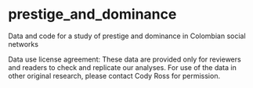 # prestige_and_dominance
Data and code for a study of prestige and dominance in Colombian social networks

Data use license agreement: These data are provided only for reviewers and readers to check and replicate our analyses. For use of the data in other original research, please contact Cody Ross for permission.
